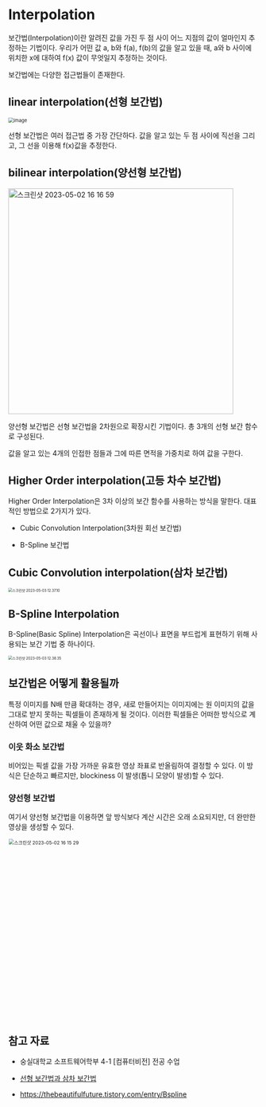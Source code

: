 # Interpolation

보간법(Interpolation)이란 알려진 값을 가진 두 점 사이 어느 지점의 값이 얼마인지 추정하는 기법이다.  우리가 어떤 값 a, b와 f(a), f(b)의 값을 알고 있을 때, a와 b 사이에 위치한 x에 대하여 f(x) 값이 무엇일지 추정하는 것이다. 

보간법에는 다양한 접근법들이 존재한다. 

## linear interpolation(선형 보간법)

<img src="https://user-images.githubusercontent.com/67703882/235603370-faac17ca-e9a2-441b-a68a-1da7fc668b74.png" alt="image" style="zoom:67%;" />

선형 보간법은 여러 접근법 중 가장 간단하다. 값을 알고 있는 두 점 사이에 직선을 그리고, 그 선을 이용해 f(x)값을 추정한다. 

## bilinear interpolation(양선형 보간법)

<img width="453" alt="스크린샷 2023-05-02 16 16 59" src="https://user-images.githubusercontent.com/67703882/235603461-b7656f88-ed26-4e34-bad3-9db6313a4910.png">

양선형 보간법은 선형 보간법을 2차원으로 확장시킨 기법이다. 총 3개의 선형 보간 함수로 구성된다. 

값을 알고 있는 4개의 인접한 점들과 그에 따른 면적을 가중치로 하여 값을 구한다. 

## Higher Order interpolation(고등 차수 보간법)

Higher Order Interpolation은 3차 이상의 보간 함수를 사용하는 방식을 말한다. 대표적인 방법으로 2가지가 있다.

- Cubic Convolution Interpolation(3차원 회선 보간법)

- B-Spline 보간법

## Cubic Convolution interpolation(삼차 보간법)

<img src="/Users/gongsona/Library/Application Support/typora-user-images/스크린샷 2023-05-03 12.37.10.png" alt="스크린샷 2023-05-03 12.37.10" style="zoom:50%;" />

## B-Spline Interpolation

B-Spline(Basic Spline) Interpolation은 곡선이나 표면을 부드럽게 표현하기 위해 사용되는 보간 기법 중 하나이다. 

<img src="/Users/gongsona/Library/Application Support/typora-user-images/스크린샷 2023-05-03 12.38.35.png" alt="스크린샷 2023-05-03 12.38.35" style="zoom:50%;" />

## 보간법은 어떻게 활용될까

특정 이미지를 N배 만큼 확대하는 경우, 새로 만들어지는 이미지에는 원 이미지의 값을 그대로 받지 못하는 픽셀들이 존재하게 될 것이다. 이러한 픽셀들은 어떠한 방식으로 계산하여 어떤 값으로 채울 수 있을까?

### 이웃 화소 보간법

비어있는 픽셀 값을 가장 가까운 유효한 영상 좌표로 반올림하여 결정할 수 있다. 이 방식은 단순하고 빠르지만, blockiness 이 발생(톱니 모양이 발생)할 수 있다.

### 양선형 보간법

 여기서 양선형 보간법을 이용하면 앞 방식보다 계산 시간은 오래 소요되지만, 더 완만한 영상을 생성할 수 있다. 

<img width="537" alt="스크린샷 2023-05-02 16 15 29" src="https://user-images.githubusercontent.com/67703882/235603219-b7fa6d27-c38a-4822-91d1-7973eb9c5e6c.png" style="zoom:67%;" >



## 참고 자료

- 숭실대학교 소프트웨어학부 4-1 [컴퓨터비전] 전공 수업 

- [선형 보간법과 삼차 보간법](https://bskyvision.com/789)


- https://thebeautifulfuture.tistory.com/entry/Bspline
